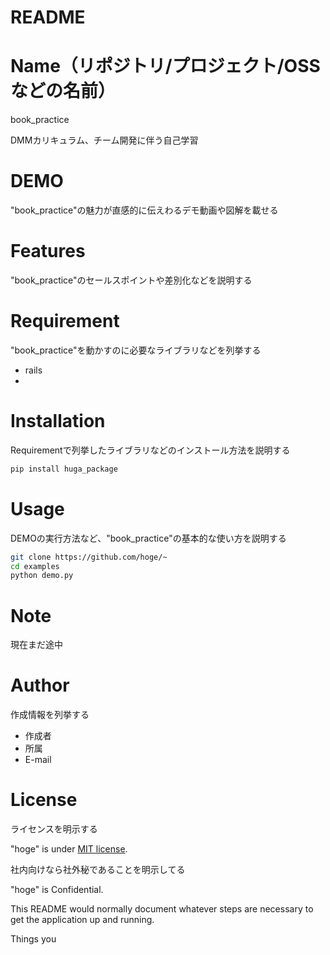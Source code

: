 # README

# Name（リポジトリ/プロジェクト/OSSなどの名前）

book_practice

DMMカリキュラム、チーム開発に伴う自己学習

# DEMO

"book_practice"の魅力が直感的に伝えわるデモ動画や図解を載せる

# Features

"book_practice"のセールスポイントや差別化などを説明する

# Requirement

"book_practice"を動かすのに必要なライブラリなどを列挙する

* rails 
* 

# Installation

Requirementで列挙したライブラリなどのインストール方法を説明する

```bash
pip install huga_package
```

# Usage

DEMOの実行方法など、"book_practice"の基本的な使い方を説明する

```bash
git clone https://github.com/hoge/~
cd examples
python demo.py
```

# Note

現在まだ途中

# Author

作成情報を列挙する

* 作成者
* 所属
* E-mail

# License
ライセンスを明示する

"hoge" is under [MIT license](https://en.wikipedia.org/wiki/MIT_License).

社内向けなら社外秘であることを明示してる

"hoge" is Confidential.

This README would normally document whatever steps are necessary to get the
application up and running.

Things you 